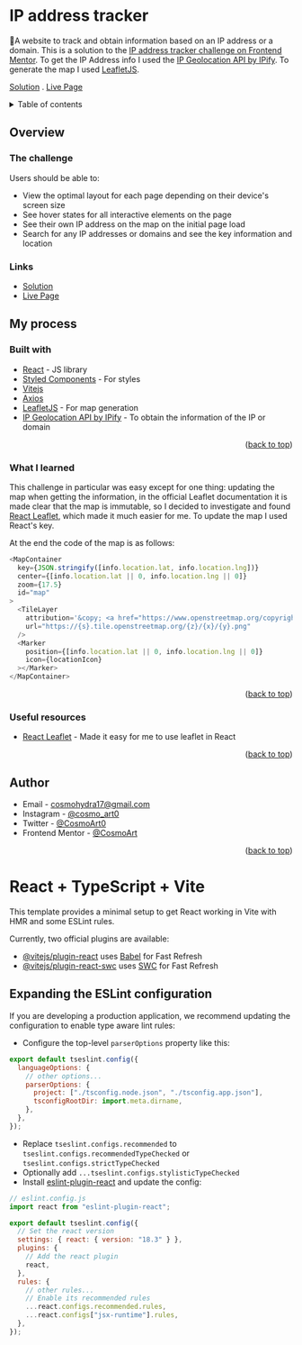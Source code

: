 # IP address tracker

📍A website to track and obtain information based on an IP address or a domain. This is a solution to the [IP address tracker challenge on Frontend Mentor](https://www.frontendmentor.io/challenges/ip-address-tracker-I8-0yYAH0). To get the IP Address info I used the [IP Geolocation API by IPify](https://geo.ipify.org/). To generate the map I used [LeafletJS](https://leafletjs.com/).

[Solution][solution-url] . [Live Page][live-page]

</div>

<details>
<summary>Table of contents</summary>

- [Overview](#overview)
  - [The challenge](#the-challenge)
  - [Screenshots](#screenshots)
  - [Links](#links)
- [My process](#my-process)
  - [Built with](#built-with)
  - [What I learned](#what-i-learned)
  - [Useful resources](#useful-resources)
- [Author](#author)

</details>

## Overview

### The challenge

Users should be able to:

- View the optimal layout for each page depending on their device's screen size
- See hover states for all interactive elements on the page
- See their own IP address on the map on the initial page load
- Search for any IP addresses or domains and see the key information and location



### Links

- [Solution][solution-url]
- [Live Page][live-page]

## My process

### Built with

- [React](https://reactjs.org/) - JS library
- [Styled Components](https://styled-components.com/) - For styles
- [Vitejs](https://vitejs.dev)
- [Axios](https://axios-http.com)
- [LeafletJS](https://leafletjs.com/) - For map generation
- [IP Geolocation API by IPify](https://geo.ipify.org/) - To obtain the information of the IP or domain

<p align="right">(<a href="#top">back to top</a>)</p>

### What I learned

This challenge in particular was easy except for one thing: updating the map when getting the information, in the official Leaflet documentation it is made clear that the map is immutable, so I decided to investigate and found [React Leaflet](https://react-leaflet.js.org), which made it much easier for me. To update the map I used React's key.

At the end the code of the map is as follows:

```js
<MapContainer
  key={JSON.stringify([info.location.lat, info.location.lng])}
  center={[info.location.lat || 0, info.location.lng || 0]}
  zoom={17.5}
  id="map"
>
  <TileLayer
    attribution='&copy; <a href="https://www.openstreetmap.org/copyright">OpenStreetMap</a> contributors'
    url="https://{s}.tile.openstreetmap.org/{z}/{x}/{y}.png"
  />
  <Marker
    position={[info.location.lat || 0, info.location.lng || 0]}
    icon={locationIcon}
  ></Marker>
</MapContainer>
```

<p align="right">(<a href="#top">back to top</a>)</p>

### Useful resources

- [React Leaflet](https://react-leaflet.js.org) - Made it easy for me to use leaflet in React

<p align="right">(<a href="#top">back to top</a>)</p>

## Author

- Email - [cosmohydra17@gmail.com](mailto:cosmohydra17@gmail.com)
- Instagram - [@cosmo_art0](https://www.instagram.com/cosmo_art0/)
- Twitter - [@CosmoArt0](https://twitter.com/cosmoart0)
- Frontend Mentor - [@CosmoArt](https://www.frontendmentor.io/profile/cosmoart)

<p align="right">(<a href="#top">back to top</a>)</p>

[live-page]: https://ip-trackerr.vercel.app
[solution-url]: https://www.frontendmentor.io/solutions/ip-address-tracker-solution-tHNFTFIXxt

# React + TypeScript + Vite

This template provides a minimal setup to get React working in Vite with HMR and some ESLint rules.

Currently, two official plugins are available:

- [@vitejs/plugin-react](https://github.com/vitejs/vite-plugin-react/blob/main/packages/plugin-react/README.md) uses [Babel](https://babeljs.io/) for Fast Refresh
- [@vitejs/plugin-react-swc](https://github.com/vitejs/vite-plugin-react-swc) uses [SWC](https://swc.rs/) for Fast Refresh

## Expanding the ESLint configuration

If you are developing a production application, we recommend updating the configuration to enable type aware lint rules:

- Configure the top-level `parserOptions` property like this:

```js
export default tseslint.config({
  languageOptions: {
    // other options...
    parserOptions: {
      project: ["./tsconfig.node.json", "./tsconfig.app.json"],
      tsconfigRootDir: import.meta.dirname,
    },
  },
});
```

- Replace `tseslint.configs.recommended` to `tseslint.configs.recommendedTypeChecked` or `tseslint.configs.strictTypeChecked`
- Optionally add `...tseslint.configs.stylisticTypeChecked`
- Install [eslint-plugin-react](https://github.com/jsx-eslint/eslint-plugin-react) and update the config:

```js
// eslint.config.js
import react from "eslint-plugin-react";

export default tseslint.config({
  // Set the react version
  settings: { react: { version: "18.3" } },
  plugins: {
    // Add the react plugin
    react,
  },
  rules: {
    // other rules...
    // Enable its recommended rules
    ...react.configs.recommended.rules,
    ...react.configs["jsx-runtime"].rules,
  },
});
```
